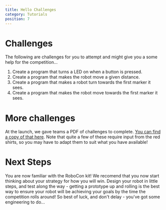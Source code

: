 ```yaml
---
title: Hello Challenges
category: Tutorials
position: 7
---
```

# Challenges

The following are challenges for you to attempt and might give you a some help for the competition...

1. Create a program that turns a LED on when a button is pressed.
2. Create a program that makes the robot move a given distance.
3. Create a program that makes a robot turn towards the first marker it sees.
4. Create a program that makes the robot move towards the first marker it sees.

# More challenges

At the launch, we gave teams a PDF of challenges to complete. [You can find a
copy of that here](/challenges.pdf).
Note that quite a few of these require input from the red shirts, so you may have to adapt them to suit what you have available!

# Next Steps

You are now familiar with the RoboCon kit! We recomend that you now start thinking about your strategy for how you will win. Design your robot in little steps, and test along the way - getting a prototype up and rolling is the best way to ensure your robot will be achieving your goals by the time the competition rolls around! So best of luck, and don't delay - you've got some engineering to do... 

